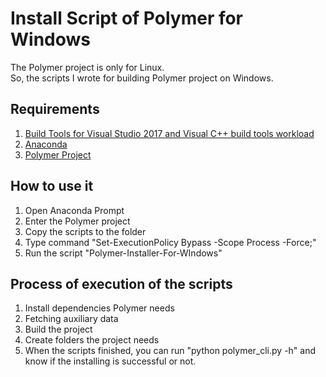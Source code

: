 # Install Script of Polymer for Windows

The Polymer project is only for Linux.  
So, the scripts I wrote for building Polymer project on Windows.

## Requirements
1. [Build Tools for Visual Studio 2017 and Visual C++ build tools workload](https://visualstudio.microsoft.com/downloads/)
2. [Anaconda](https://www.anaconda.com/distribution/)
3. [Polymer Project](https://www.hygeos.com/polymer)

## How to use it
1. Open Anaconda Prompt
2. Enter the Polymer project
3. Copy the scripts to the folder
4. Type command "Set-ExecutionPolicy Bypass -Scope Process -Force;"
5. Run the script "Polymer-Installer-For-WIndows"

## Process of execution of the scripts
1. Install dependencies Polymer needs
2. Fetching auxiliary data
3. Build the project
4. Create folders the project needs
5. When the scripts finished, you can run "python polymer_cli.py -h" and know if the installing is successful or not.
